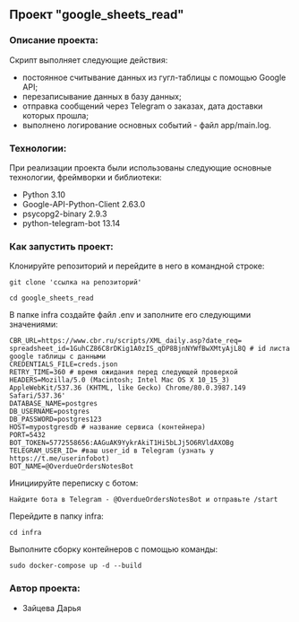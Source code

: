 ##  Проект "google_sheets_read"

### Описание проекта:

Скрипт выполняет следующие действия: 
- постоянное считывание данных из гугл-таблицы с помощью Google API;
- перезаписывание данных в базу данных;
- отправка сообщений через Telegram о заказах, дата доставки которых прошла;
- выполнено логирование основных событий - файл app/main.log.

### Технологии:

При реализации проекта были использованы следующие основные технологии, фреймворки и библиотеки:
- Python 3.10
- Google-API-Python-Client 2.63.0
- psycopg2-binary 2.9.3
- python-telegram-bot 13.14


### Как запустить проект:
Клонируйте репозиторий и перейдите в него в командной строке:

```
git clone 'ссылка на репозиторий'
```

```
cd google_sheets_read
```

В папке infra cоздайте файл .env и заполните его следующими значениями:

```
CBR_URL=https://www.cbr.ru/scripts/XML_daily.asp?date_req=
spreadsheet_id=1GuhCZ86C8rDKig1A0zIS_qDP8BjnNYWfBwXMtyAjL8Q # id листа google таблицы с данными
CREDENTIALS_FILE=creds.json
RETRY_TIME=360 # время ожидания перед следующей проверкой
HEADERS=Mozilla/5.0 (Macintosh; Intel Mac OS X 10_15_3) AppleWebKit/537.36 (KHTML, like Gecko) Chrome/80.0.3987.149 Safari/537.36'
DATABASE_NAME=postgres
DB_USERNAME=postgres
DB_PASSWORD=postgres123
HOST=mypostgresdb # название сервиса (контейнера)
PORT=5432
BOT_TOKEN=5772558656:AAGuAK9YykrAkiT1Hi5bLJj5O6RVldAXOBg
TELEGRAM_USER_ID= #ваш user_id в Telegram (узнать у https://t.me/userinfobot)
BOT_NAME=@OverdueOrdersNotesBot
```
Инициируйте переписку с ботом:

```
Найдите бота в Telegram - @OverdueOrdersNotesBot и отправьте /start
```

Перейдите в папку infra:

```
cd infra
```

Выполните сборку контейнеров с помощью команды:

```
sudo docker-compose up -d --build 
```

### Автор проекта:
- Зайцева Дарья
